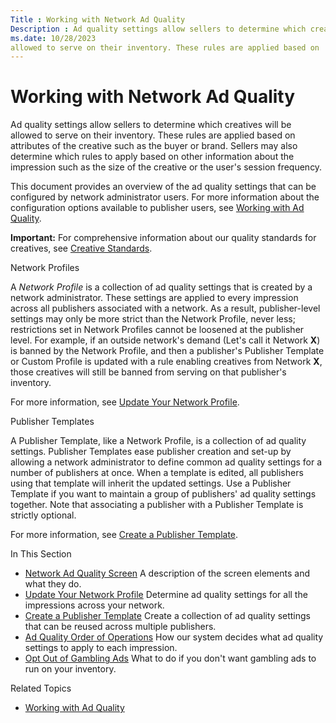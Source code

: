 ```yaml
---
Title : Working with Network Ad Quality
Description : Ad quality settings allow sellers to determine which creatives will be
ms.date: 10/28/2023
allowed to serve on their inventory. These rules are applied based on
---
```



# Working with Network Ad Quality



Ad quality settings allow sellers to determine which creatives will be
allowed to serve on their inventory. These rules are applied based on
attributes of the creative such as the buyer or brand. Sellers may also
determine which rules to apply based on other information about the
impression such as the size of the creative or the user's session
frequency.

This document provides an overview of the ad quality settings that can
be configured by network administrator users. For more information about
the configuration options available to publisher users, see
<a href="working-with-publisher-ad-quality.md" class="xref">Working
with Ad Quality</a>.



<b>Important:</b> For comprehensive
information about our quality standards for creatives, see
<a href="creative-standards.md" class="xref"
title="Xandr has foundational policies that all creative and inventory content must follow. Creatives that violate these policies will be removed from the platform, and will be ineligible for both real-time bidding (RTB) and in-network buying. Repeated violation of these policies may result in strikes against offending members.">Creative
Standards</a>.



Network Profiles

A *Network Profile* is a collection of ad quality settings that is
created by a network administrator. These settings are applied to every
impression across all publishers associated with a network. As a result,
publisher-level settings may only be more strict than the Network
Profile, never less; restrictions set in Network Profiles cannot be
loosened at the publisher level. For example, if an outside network's
demand (Let's call it Network **X**) is banned by the Network Profile,
and then a publisher's Publisher Template or Custom Profile is updated
with a rule enabling creatives from Network **X**, those creatives will
still be banned from serving on that publisher's inventory.

For more information, see
<a href="update-your-network-profile.md" class="xref">Update Your
Network Profile</a>.

Publisher Templates

A Publisher Template, like a Network Profile, is a collection of ad
quality settings. Publisher Templates ease publisher creation and set-up
by allowing a network administrator to define common ad quality settings
for a number of publishers at once. When a template is edited, all
publishers using that template will inherit the updated settings. Use a
Publisher Template if you want to maintain a group of publishers' ad
quality settings together. Note that associating a publisher with a
Publisher Template is strictly optional.

For more information, see
<a href="create-a-publisher-template.md" class="xref">Create a
Publisher Template</a>.

In This Section

- <a href="network-ad-quality-screen.md" class="xref">Network Ad Quality
  Screen</a> A description of the screen elements and what they do.
- <a href="update-your-network-profile.md" class="xref">Update Your
  Network Profile</a> Determine ad quality settings for all the
  impressions across your network.
- <a href="create-a-publisher-template.md" class="xref">Create a
  Publisher Template</a> Create a collection of ad quality settings that
  can be reused across multiple publishers.
- <a href="ad-quality-order-of-operations.md" class="xref">Ad Quality
  Order of Operations</a> How our system decides what ad quality
  settings to apply to each impression.
- <a href="opt-out-of-gambling-ads.md" class="xref">Opt Out of Gambling
  Ads</a> What to do if you don't want gambling ads to run on your
  inventory.

Related Topics

- <a href="working-with-publisher-ad-quality.md" class="xref">Working
  with Ad Quality</a>




